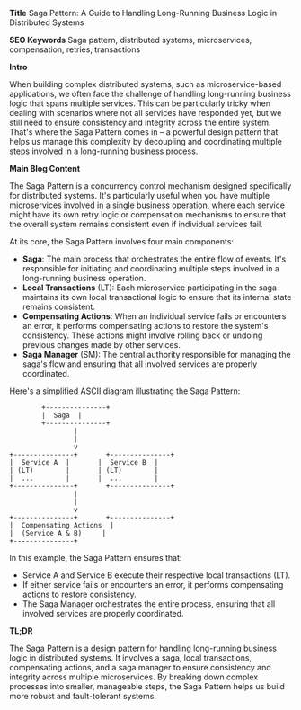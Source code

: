 **Title**
Saga Pattern: A Guide to Handling Long-Running Business Logic in Distributed Systems

**SEO Keywords**
Saga pattern, distributed systems, microservices, compensation, retries, transactions

**Intro**

When building complex distributed systems, such as microservice-based applications, we often face the challenge of handling long-running business logic that spans multiple services. This can be particularly tricky when dealing with scenarios where not all services have responded yet, but we still need to ensure consistency and integrity across the entire system. That's where the Saga Pattern comes in – a powerful design pattern that helps us manage this complexity by decoupling and coordinating multiple steps involved in a long-running business process.

**Main Blog Content**

The Saga Pattern is a concurrency control mechanism designed specifically for distributed systems. It's particularly useful when you have multiple microservices involved in a single business operation, where each service might have its own retry logic or compensation mechanisms to ensure that the overall system remains consistent even if individual services fail.

At its core, the Saga Pattern involves four main components:

* **Saga**: The main process that orchestrates the entire flow of events. It's responsible for initiating and coordinating multiple steps involved in a long-running business operation.
* **Local Transactions** (LT): Each microservice participating in the saga maintains its own local transactional logic to ensure that its internal state remains consistent.
* **Compensating Actions**: When an individual service fails or encounters an error, it performs compensating actions to restore the system's consistency. These actions might involve rolling back or undoing previous changes made by other services.
* **Saga Manager** (SM): The central authority responsible for managing the saga's flow and ensuring that all involved services are properly coordinated.

Here's a simplified ASCII diagram illustrating the Saga Pattern:
```
        +---------------+
        |  Saga  |
        +---------------+
                |
                |
                v
+---------------+       +---------------+
|  Service A  |       |  Service B  |
| (LT)        |       | (LT)        |
|  ...        |       |  ...        |
+---------------+       +---------------+
                |
                |
                v
+---------------+       +---------------+
|  Compensating Actions  |
|  (Service A & B)     |
+---------------+
```

In this example, the Saga Pattern ensures that:

* Service A and Service B execute their respective local transactions (LT).
* If either service fails or encounters an error, it performs compensating actions to restore consistency.
* The Saga Manager orchestrates the entire process, ensuring that all involved services are properly coordinated.

**TL;DR**

The Saga Pattern is a design pattern for handling long-running business logic in distributed systems. It involves a saga, local transactions, compensating actions, and a saga manager to ensure consistency and integrity across multiple microservices. By breaking down complex processes into smaller, manageable steps, the Saga Pattern helps us build more robust and fault-tolerant systems.